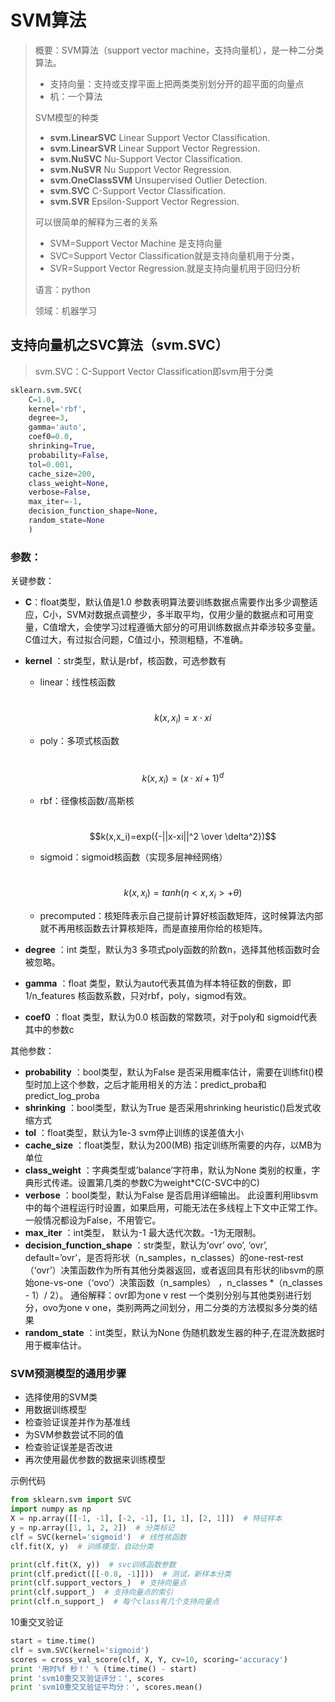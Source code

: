 # SVM算法

> 概要：SVM算法（support vector machine，支持向量机），是一种二分类算法。
>
> + 支持向量：支持或支撑平面上把两类类别划分开的超平面的向量点
> + 机：一个算法
>
> SVM模型的种类
>
> - **svm.LinearSVC** Linear Support Vector Classification.
> - **svm.LinearSVR** Linear Support Vector Regression.
> - **svm.NuSVC** Nu-Support Vector Classification.
> - **svm.NuSVR** Nu Support Vector Regression.
> - **svm.OneClassSVM** Unsupervised Outlier Detection.
> - **svm.SVC** C-Support Vector Classification.
> - **svm.SVR** Epsilon-Support Vector Regression.
>
> 可以很简单的解释为三者的关系
>
> - SVM=Support Vector Machine 是支持向量
> - SVC=Support Vector Classification就是支持向量机用于分类，
> - SVR=Support Vector Regression.就是支持向量机用于回归分析
>
> 语言：python
>
> 领域：机器学习



## **支持向量机之SVC算法（svm.SVC）** 

> svm.SVC：C-Support Vector Classification即svm用于分类

```python
sklearn.svm.SVC(
	C=1.0, 
	kernel='rbf', 
	degree=3, 
	gamma='auto', 
	coef0=0.0, 
	shrinking=True, 
	probability=False, 
	tol=0.001, 
	cache_size=200, 
	class_weight=None, 
	verbose=False, 
	max_iter=-1, 
	decision_function_shape=None,
	random_state=None
	)
```

### 参数：

关键参数：

- **C**：float类型，默认值是1.0
  参数表明算法要训练数据点需要作出多少调整适应，C小，SVM对数据点调整少，多半取平均，仅用少量的数据点和可用变量，C值增大，会使学习过程遵循大部分的可用训练数据点并牵涉较多变量。C值过大，有过拟合问题，C值过小，预测粗糙，不准确。
  
- **kernel** ：str类型，默认是rbf，核函数，可选参数有
  
  - linear：线性核函数
  
    ​							$$k(x,x_i)=x \cdot xi$$
  
  - poly：多项式核函数
  
    ​							$$k(x,x_i)=(x \cdot xi+1)^d$$
  
  - rbf：径像核函数/高斯核
  
    ​							$$k(x,x_i)=exp({-||x-xi||^2 \over \delta^2})$$
  
  - sigmoid：sigmoid核函数（实现多层神经网络）
  
    ​							$$k(x,x_i)=tanh(\eta <x,x_i>+\theta)$$
  
  - precomputed：核矩阵表示自己提前计算好核函数矩阵，这时候算法内部就不再用核函数去计算核矩阵，而是直接用你给的核矩阵。
  
- **degree** ：int 类型，默认为3
  多项式poly函数的阶数n，选择其他核函数时会被忽略。
  
- **gamma** ：float 类型，默认为auto代表其值为样本特征数的倒数，即1/n_features
  核函数系数，只对rbf，poly，sigmod有效。
  
- **coef0** ：float 类型，默认为0.0
  核函数的常数项，对于poly和 sigmoid代表其中的参数c



其他参数：

- **probability** ：bool类型，默认为False
  是否采用概率估计，需要在训练fit()模型时加上这个参数，之后才能用相关的方法：predict_proba和predict_log_proba
- **shrinking** ：bool类型，默认为True
  是否采用shrinking heuristic()启发式收缩方式
- **tol** ：float类型，默认为1e-3
  svm停止训练的误差值大小
- **cache_size** ：float类型，默认为200(MB)
  指定训练所需要的内存，以MB为单位
- **class_weight** ：字典类型或’balance’字符串，默认为None
  类别的权重，字典形式传递。设置第几类的参数C为weight*C(C-SVC中的C)
- **verbose** ：bool类型，默认为False
  是否启用详细输出。 此设置利用libsvm中的每个进程运行时设置，如果启用，可能无法在多线程上下文中正常工作。一般情况都设为False，不用管它。
- **max_iter** ：int类型， 默认为-1
  最大迭代次数。-1为无限制。
- **decision_function_shape** ：str类型，默认为’ovr’
  ovo’, ‘ovr’, default=’ovr’，是否将形状（n_samples，n_classes）的one-rest-rest（‘ovr’）决策函数作为所有其他分类器返回，或者返回具有形状的libsvm的原始one-vs-one（‘ovo’）决策函数（n_samples） ，n_classes *（n_classes - 1）/ 2）。
  通俗解释：ovr即为one v rest 一个类别分别与其他类别进行划分，ovo为one v one，类别两两之间划分，用二分类的方法模拟多分类的结果
- **random_state** ：int类型，默认为None
  伪随机数发生器的种子,在混洗数据时用于概率估计。
  





### **SVM预测模型的通用步骤**

- 选择使用的SVM类
- 用数据训练模型
- 检查验证误差并作为基准线
- 为SVM参数尝试不同的值
- 检查验证误差是否改进
- 再次使用最优参数的数据来训练模型







示例代码

```python
from sklearn.svm import SVC
import numpy as np
X = np.array([[-1, -1], [-2, -1], [1, 1], [2, 1]])  # 特征样本
y = np.array([1, 1, 2, 2])  # 分类标记
clf = SVC(kernel='sigmoid')  # 线性核函数
clf.fit(X, y)  # 训练模型，自动分类

print(clf.fit(X, y))  # svc训练函数参数
print(clf.predict([[-0.8, -1]]))  # 测试，新样本分类
print(clf.support_vectors_)  # 支持向量点 
print(clf.support_)  # 支持向量点的索引 
print(clf.n_support_)  # 每个class有几个支持向量点 
```



10重交叉验证

```python
start = time.time()
clf = svm.SVC(kernel='sigmoid')
scores = cross_val_score(clf, X, Y, cv=10, scoring='accuracy')
print '用时%f 秒！' % (time.time() - start)
print 'svm10重交叉验证评分：', scores
print 'svm10重交叉验证平均分：', scores.mean()
```
